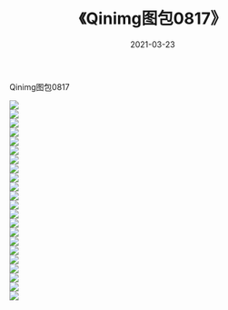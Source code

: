 ﻿---
layout: post
title:  《Qinimg图包0817》
date:   2021-03-23
img: http://imgx.orgx.ga/Qinimg图包/Qinimg图包0817/000.jpg
categories: [美女, 清纯, 唯美]
---

Qinimg图包0817

 ![](http://imgx.orgx.ga/Qinimg图包/Qinimg图包0817/001.jpg) <br>![](http://imgx.orgx.ga/Qinimg图包/Qinimg图包0817/002.jpg) <br>![](http://imgx.orgx.ga/Qinimg图包/Qinimg图包0817/003.jpg) <br>![](http://imgx.orgx.ga/Qinimg图包/Qinimg图包0817/004.jpg) <br>![](http://imgx.orgx.ga/Qinimg图包/Qinimg图包0817/005.jpg) <br>![](http://imgx.orgx.ga/Qinimg图包/Qinimg图包0817/006.jpg) <br>![](http://imgx.orgx.ga/Qinimg图包/Qinimg图包0817/007.jpg) <br>![](http://imgx.orgx.ga/Qinimg图包/Qinimg图包0817/008.jpg) <br>![](http://imgx.orgx.ga/Qinimg图包/Qinimg图包0817/009.jpg) <br>![](http://imgx.orgx.ga/Qinimg图包/Qinimg图包0817/010.jpg) <br>![](http://imgx.orgx.ga/Qinimg图包/Qinimg图包0817/011.jpg) <br>![](http://imgx.orgx.ga/Qinimg图包/Qinimg图包0817/012.jpg) <br>![](http://imgx.orgx.ga/Qinimg图包/Qinimg图包0817/013.jpg) <br>![](http://imgx.orgx.ga/Qinimg图包/Qinimg图包0817/014.jpg) <br>![](http://imgx.orgx.ga/Qinimg图包/Qinimg图包0817/015.jpg) <br>![](http://imgx.orgx.ga/Qinimg图包/Qinimg图包0817/016.jpg) <br>![](http://imgx.orgx.ga/Qinimg图包/Qinimg图包0817/017.jpg) <br>![](http://imgx.orgx.ga/Qinimg图包/Qinimg图包0817/018.jpg) <br>![](http://imgx.orgx.ga/Qinimg图包/Qinimg图包0817/019.jpg) <br>![](http://imgx.orgx.ga/Qinimg图包/Qinimg图包0817/020.jpg) <br>![](http://imgx.orgx.ga/Qinimg图包/Qinimg图包0817/021.jpg) <br>![](http://imgx.orgx.ga/Qinimg图包/Qinimg图包0817/022.jpg) <br>
